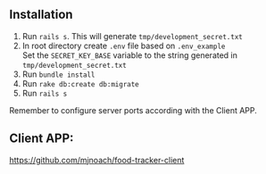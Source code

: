 ## Installation

1. Run `rails s`. This will generate `tmp/development_secret.txt`  
2. In root directory create `.env` file based on `.env_example`  
   Set the `SECRET_KEY_BASE` variable to the string generated in `tmp/development_secret.txt`  
2. Run `bundle install`  
3. Run `rake db:create db:migrate`
4. Run `rails s`  

Remember to configure server ports according with the Client APP.

## Client APP:
https://github.com/mjnoach/food-tracker-client
